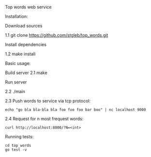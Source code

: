 Top words web service


Installation:

Download sources

1.1 git clone https://github.com/stgleb/top_words.git

Install dependencies

1.2 make install



Basic usage:

Build server
2.1 make

Run server

2.2 ./main


2.3 Push words to service via tcp protocol:

	echo "go bla bla-bla bla foo foo foo bar boo" | nc localhost 9000

2.4 Request for n most frequest words:

	curl http://localhost:8000/?N=<int>



Running tests:

    cd top_words
    go test -v
